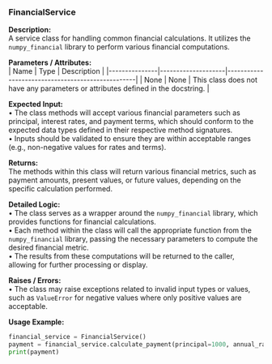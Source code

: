 ### FinancialService

**Description:**  
A service class for handling common financial calculations. It utilizes the `numpy_financial` library to perform various financial computations.

**Parameters / Attributes:**  
| Name          | Type               | Description                                      |
|---------------|--------------------|--------------------------------------------------|
| None          | None               | This class does not have any parameters or attributes defined in the docstring. |

**Expected Input:**  
• The class methods will accept various financial parameters such as principal, interest rates, and payment terms, which should conform to the expected data types defined in their respective method signatures.  
• Inputs should be validated to ensure they are within acceptable ranges (e.g., non-negative values for rates and terms).

**Returns:**  
The methods within this class will return various financial metrics, such as payment amounts, present values, or future values, depending on the specific calculation performed.

**Detailed Logic:**  
• The class serves as a wrapper around the `numpy_financial` library, which provides functions for financial calculations.  
• Each method within the class will call the appropriate function from the `numpy_financial` library, passing the necessary parameters to compute the desired financial metric.  
• The results from these computations will be returned to the caller, allowing for further processing or display.

**Raises / Errors:**  
• The class may raise exceptions related to invalid input types or values, such as `ValueError` for negative values where only positive values are acceptable.

**Usage Example:**  
```python
financial_service = FinancialService()
payment = financial_service.calculate_payment(principal=1000, annual_rate=0.05, num_payments=12)
print(payment)
```